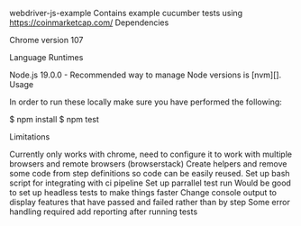 webdriver-js-example
Contains example cucumber tests using https://coinmarketcap.com/
Dependencies

Chrome version 107

Language Runtimes

Node.js 19.0.0 - Recommended way to manage Node versions is [nvm][].
Usage

In order to run these locally make sure you have performed the following:

$ npm install
$ npm test

Limitations

Currently only works with chrome, need to configure it to work with multiple browsers and remote browsers (browserstack)
Create helpers and remove some code from step definitions so code can be easily reused.
Set up bash script for integrating with ci pipeline
Set up parrallel test run
Would be good to set up headless tests to make things faster
Change console output to display features that have passed and failed rather than by step
Some error handling required
add reporting after running tests
